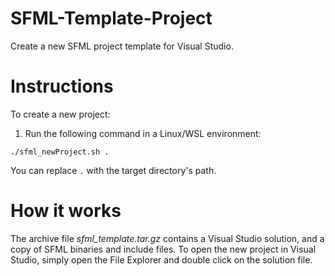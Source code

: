 # SFML-Template-Project

Create a new SFML project template for Visual Studio.

# Instructions
To create a new project:
1. Run the following command in a Linux/WSL environment:
```
./sfml_newProject.sh .
```
You can replace `.` with the target directory's path.

# How it works
The archive file _sfml_template.tar.gz_ contains a Visual Studio solution, and a copy of SFML binaries and include files. To open the new project in Visual Studio, simply open the File Explorer and double click on the solution file.
